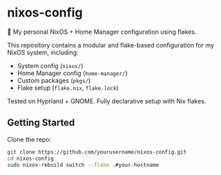 # nixos-config

🧊 My personal NixOS + Home Manager configuration using flakes.

This repository contains a modular and flake-based configuration for my NixOS system, including:

- System config (`nixos/`)
- Home Manager config (`home-manager/`)
- Custom packages (`pkgs/`)
- Flake setup (`flake.nix`, `flake.lock`)

Tested on Hyprland + GNOME. Fully declarative setup with Nix flakes.

## Getting Started

Clone the repo:

```bash
git clone https://github.com/yourusername/nixos-config.git
cd nixos-config
sudo nixos-rebuild switch --flake .#your-hostname
